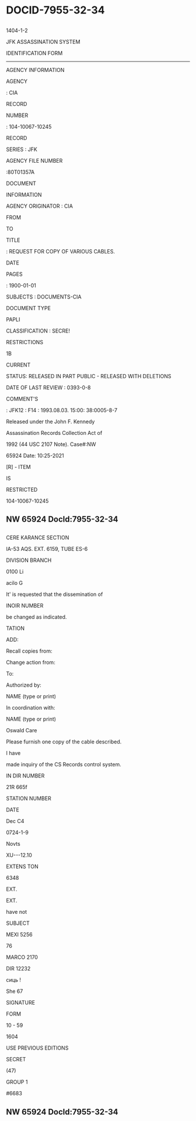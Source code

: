 # DOCID-7955-32-34

##
1404-1-2

JFK ASSASSINATION SYSTEM

IDENTIFICATION FORM

---

AGENCY INFORMATION

AGENCY

: CIA

RECORD

NUMBER

: 104-10067-10245

RECORD

SERIES : JFK

AGENCY FILE NUMBER

:80T01357A

DOCUMENT

INFORMATION

AGENCY ORIGINATOR : CIA

FROM

TO

TITLE

: REQUEST FOR COPY OF VARIOUS CABLES.

DATE

PAGES

: 1900-01-01

SUBJECTS : DOCUMENTS-CIA

DOCUMENT TYPE

PAPLI

CLASSIFICATION : SECRE!

RESTRICTIONS

1B

CURRENT

STATUS: RELEASED IN PART PUBLIC - RELEASED WITH DELETIONS

DATE OF LAST REVIEW : 0393-0-8

COMMENT'S

: JFK12 : F14 : 1993.08.03. 15:00: 38:0005-8-7

Released under the John F. Kennedy

Assassination Records Collection Act of

1992 (44 USC 2107 Note). Case#:NW

65924 Date: 10:25-2021

[R] - ITEM

IS

RESTRICTED

104-10067-10245

NW 65924 Docld:7955-32-34
---

##
CERE KARANCE SECTION

IA-53 AQS. EXT. 6159, TUBE ES-6

DIVISION BRANCH

0100 Li

acilo G

It' is requested that the dissemination of

INOIR NUMBER

be changed as indicated.

TATION

ADD:

Recall copies from:

Change action from:

To:

Authorized by:

NAME (type or print)

In coordination with:

NAME (type or print)

Oswald Care

Please furnish one copy of the cable described.

I have

made inquiry of the CS Records control system.

IN DIR NUMBER

21R 665f

STATION NUMBER

DATE

Dec C4

0724-1-9

Novts

XU---12.10

EXTENS TON

6348

EXT.

EXT.

have not

SUBJECT

MEXI 5256

76

MARCO 2170

DIR 12232

сиць !

She 67

SIGNATURE

FORM

10 - 59

1604

USE PREVIOUS EDITIONS

SECRET

(47)

GROUP 1

#6683

NW 65924 Docld:7955-32-34
---

